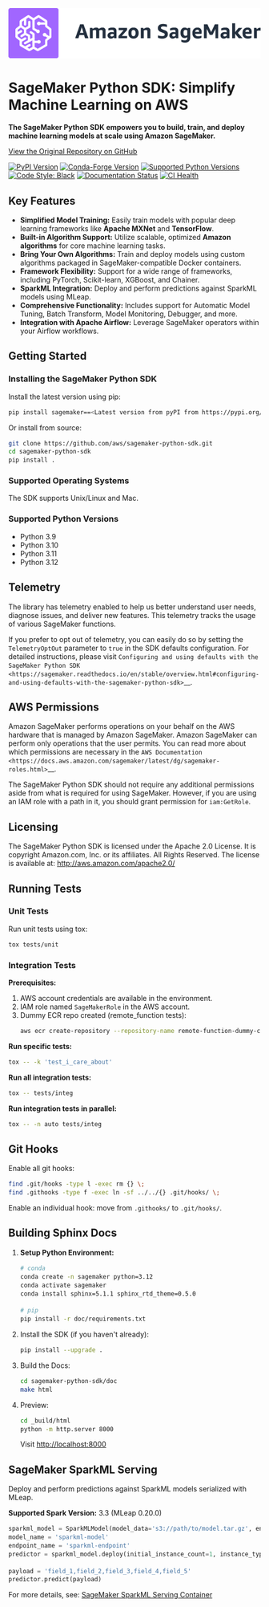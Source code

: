 <!--  SageMaker Python SDK - Optimized README -->

[![SageMaker](https://github.com/aws/sagemaker-python-sdk/raw/master/branding/icon/sagemaker-banner.png)](https://github.com/aws/sagemaker-python-sdk)

# SageMaker Python SDK: Simplify Machine Learning on AWS

**The SageMaker Python SDK empowers you to build, train, and deploy machine learning models at scale using Amazon SageMaker.**

[View the Original Repository on GitHub](https://github.com/aws/sagemaker-python-sdk)

<!-- Badges Section -->

[![PyPI Version](https://img.shields.io/pypi/v/sagemaker.svg)](https://pypi.python.org/pypi/sagemaker)
[![Conda-Forge Version](https://img.shields.io/conda/vn/conda-forge/sagemaker-python-sdk.svg)](https://anaconda.org/conda-forge/sagemaker-python-sdk)
[![Supported Python Versions](https://img.shields.io/pypi/pyversions/sagemaker.svg)](https://pypi.python.org/pypi/sagemaker)
[![Code Style: Black](https://img.shields.io/badge/code_style-black-000000.svg)](https://github.com/python/black)
[![Documentation Status](https://readthedocs.org/projects/sagemaker/badge/?version=stable)](https://sagemaker.readthedocs.io/en/stable/)
[![CI Health](https://github.com/aws/sagemaker-python-sdk/actions/workflows/codebuild-ci-health.yml/badge.svg)](https://github.com/aws/sagemaker-python-sdk/actions/workflows/codebuild-ci-health.yml)

## Key Features

*   **Simplified Model Training:** Easily train models with popular deep learning frameworks like **Apache MXNet** and **TensorFlow**.
*   **Built-in Algorithm Support:** Utilize scalable, optimized **Amazon algorithms** for core machine learning tasks.
*   **Bring Your Own Algorithms:** Train and deploy models using custom algorithms packaged in SageMaker-compatible Docker containers.
*   **Framework Flexibility:** Support for a wide range of frameworks, including PyTorch, Scikit-learn, XGBoost, and Chainer.
*   **SparkML Integration:** Deploy and perform predictions against SparkML models using MLeap.
*   **Comprehensive Functionality:**  Includes support for Automatic Model Tuning, Batch Transform, Model Monitoring, Debugger, and more.
*   **Integration with Apache Airflow:** Leverage SageMaker operators within your Airflow workflows.

## Getting Started

### Installing the SageMaker Python SDK

Install the latest version using pip:

```bash
pip install sagemaker==<Latest version from pyPI from https://pypi.org/project/sagemaker/>
```

Or install from source:

```bash
git clone https://github.com/aws/sagemaker-python-sdk.git
cd sagemaker-python-sdk
pip install .
```

### Supported Operating Systems

The SDK supports Unix/Linux and Mac.

### Supported Python Versions

*   Python 3.9
*   Python 3.10
*   Python 3.11
*   Python 3.12

## Telemetry

The library has telemetry enabled to help us better understand user needs, diagnose issues, and deliver new features. This telemetry tracks the usage of various SageMaker functions.

If you prefer to opt out of telemetry, you can easily do so by setting the ``TelemetryOptOut`` parameter to ``true`` in the SDK defaults configuration. For detailed instructions, please visit `Configuring and using defaults with the SageMaker Python SDK <https://sagemaker.readthedocs.io/en/stable/overview.html#configuring-and-using-defaults-with-the-sagemaker-python-sdk>`__.

## AWS Permissions

Amazon SageMaker performs operations on your behalf on the AWS hardware that is managed by Amazon SageMaker.
Amazon SageMaker can perform only operations that the user permits.
You can read more about which permissions are necessary in the `AWS Documentation <https://docs.aws.amazon.com/sagemaker/latest/dg/sagemaker-roles.html>`__.

The SageMaker Python SDK should not require any additional permissions aside from what is required for using SageMaker.
However, if you are using an IAM role with a path in it, you should grant permission for ``iam:GetRole``.

## Licensing

The SageMaker Python SDK is licensed under the Apache 2.0 License. It is copyright Amazon.com, Inc. or its affiliates. All Rights Reserved. The license is available at:
http://aws.amazon.com/apache2.0/

## Running Tests

### Unit Tests

Run unit tests using tox:

```bash
tox tests/unit
```

### Integration Tests

**Prerequisites:**

1.  AWS account credentials are available in the environment.
2.  IAM role named `SageMakerRole` in the AWS account.
3.  Dummy ECR repo created (remote_function tests):
    ```bash
    aws ecr create-repository --repository-name remote-function-dummy-container
    ```

**Run specific tests:**

```bash
tox -- -k 'test_i_care_about'
```

**Run all integration tests:**

```bash
tox -- tests/integ
```

**Run integration tests in parallel:**

```bash
tox -- -n auto tests/integ
```

## Git Hooks

Enable all git hooks:

```bash
find .git/hooks -type l -exec rm {} \;
find .githooks -type f -exec ln -sf ../../{} .git/hooks/ \;
```

Enable an individual hook: move from `.githooks/` to `.git/hooks/`.

## Building Sphinx Docs

1.  **Setup Python Environment:**
    ```bash
    # conda
    conda create -n sagemaker python=3.12
    conda activate sagemaker
    conda install sphinx=5.1.1 sphinx_rtd_theme=0.5.0

    # pip
    pip install -r doc/requirements.txt
    ```
2.  Install the SDK (if you haven't already):
    ```bash
    pip install --upgrade .
    ```
3.  Build the Docs:
    ```bash
    cd sagemaker-python-sdk/doc
    make html
    ```
4.  Preview:
    ```bash
    cd _build/html
    python -m http.server 8000
    ```
    Visit [http://localhost:8000](http://localhost:8000)

## SageMaker SparkML Serving

Deploy and perform predictions against SparkML models serialized with MLeap.

**Supported Spark Version:** 3.3 (MLeap 0.20.0)

```python
sparkml_model = SparkMLModel(model_data='s3://path/to/model.tar.gz', env={'SAGEMAKER_SPARKML_SCHEMA': schema})
model_name = 'sparkml-model'
endpoint_name = 'sparkml-endpoint'
predictor = sparkml_model.deploy(initial_instance_count=1, instance_type='ml.c4.xlarge', endpoint_name=endpoint_name)

payload = 'field_1,field_2,field_3,field_4,field_5'
predictor.predict(payload)
```

For more details, see:  [SageMaker SparkML Serving Container](https://github.com/aws/sagemaker-sparkml-serving-container)

```